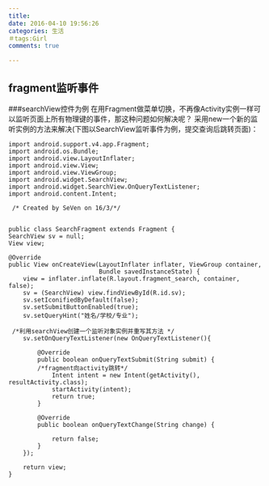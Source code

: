 ```yaml
---
title:
date: 2016-04-10 19:56:26
categories: 生活
＃tags:Girl
comments: true

---
```

## fragment监听事件
###searchView控件为例
在用Fragment做菜单切换，不再像Activity实例一样可以监听页面上所有物理键的事件，那这种问题如何解决呢？
采用new一个新的监听实例的方法来解决(下图以SearchView监听事件为例，提交查询后跳转页面)：

    import android.support.v4.app.Fragment;
    import android.os.Bundle;
    import android.view.LayoutInflater;
    import android.view.View;
    import android.view.ViewGroup;
    import android.widget.SearchView;
    import android.widget.SearchView.OnQueryTextListener;
    import android.content.Intent;
    
     /* Created by SeVen on 16/3/*/

    
    public class SearchFragment extends Fragment {
    SearchView sv = null;
    View view;

    @Override
    public View onCreateView(LayoutInflater inflater, ViewGroup container,
                             Bundle savedInstanceState) {
        view = inflater.inflate(R.layout.fragment_search, container, false);
        sv = (SearchView) view.findViewById(R.id.sv);
        sv.setIconifiedByDefault(false);
        sv.setSubmitButtonEnabled(true);
        sv.setQueryHint("姓名/学校/专业");
        
     /*利用searchView创建一个监听对象实例并重写其方法 */
        sv.setOnQueryTextListener(new OnQueryTextListener(){

            @Override
            public boolean onQueryTextSubmit(String submit) {
            /*fragment向activity跳转*/
                Intent intent = new Intent(getActivity(), resultActivity.class);
                startActivity(intent);
                return true;
            }

            @Override
            public boolean onQueryTextChange(String change) {

                return false;
            }
        });

        return view;
    }